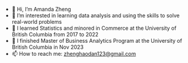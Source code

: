- 👋 Hi, I’m Amanda Zheng
- 👀 I’m interested in learning data analysis and using the skills to solve real-world problems
- 🌱 I learned Statistics and minored in Commerce at the University of British Columbia from 2017 to 2022
- 🌱 I finished Master of Business Analytics Program at the University of British Columbia in Nov 2023
- 📫 How to reach me: zhenghaodan123@gmail.com

<!---
AMAAAAA/AMAAAAA is a ✨ special ✨ repository because its `README.md` (this file) appears on your GitHub profile.
You can click the Preview link to take a look at your changes.
--->
